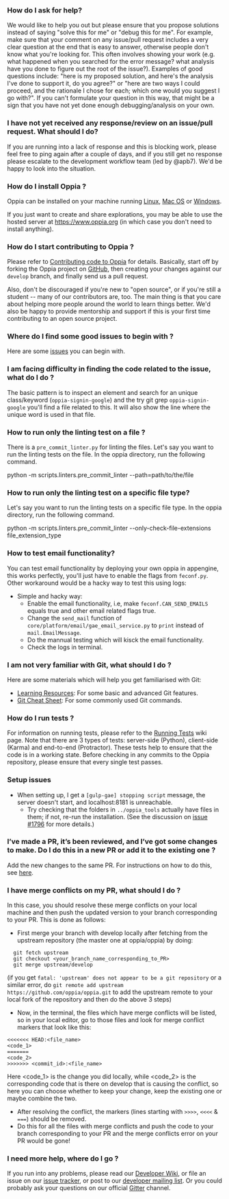 ### How do I ask for help?

We would like to help you out but please ensure that you propose solutions instead of saying "solve this for me" or "debug this for me".
For example, make sure that your comment on any issue/pull request includes a very clear question at the end that is easy to answer, otherwise people don't know what you're looking for. This often involves showing your work (e.g. what happened when you searched for the error message? what analysis have you done to figure out the root of the issue?). Examples of good questions include: "here is my proposed solution, and here's the analysis I've done to support it, do you agree?" or "here are two ways I could proceed, and the rationale I chose for each; which one would you suggest I go with?". If you can't formulate your question in this way, that might be a sign that you have not yet done enough debugging/analysis on your own.  

### I have not yet received any response/review on an issue/pull request. What should I do?

If you are running into a lack of response and this is blocking work, please feel free to ping again after a couple of days, and if you still get no response please escalate to the development workflow team (led by @apb7). We'd be happy to look into the situation.

### How do I install Oppia ?

Oppia can be installed on your machine running [Linux](https://github.com/oppia/oppia/wiki/Installing-Oppia-%28Linux%29), [Mac OS](https://github.com/oppia/oppia/wiki/Installing-Oppia-%28Mac-OS%29) or [Windows](https://github.com/oppia/oppia/wiki/Installing-Oppia-%28Windows%29).

If you just want to create and share explorations, you may be able to use the hosted server at https://www.oppia.org (in which case you don't need to install anything).

### How do I start contributing to Oppia ?

Please refer to [Contributing code to Oppia](https://github.com/oppia/oppia/wiki/Contributing-code-to-Oppia) for details. Basically, start off by forking the Oppia project on [GitHub](https://github.com/oppia/oppia), then creating your changes against our `develop` branch, and finally send us a pull request.

Also, don't be discouraged if you're new to "open source", or if you're still a student -- many of our contributors are, too. The main thing is that you care about helping more people around the world to learn things better. We'd also be happy to provide mentorship and support if this is your first time contributing to an open source project. 

### Where do I find some good issues to begin with ?

Here are some [issues](https://github.com/oppia/oppia/wiki/Contributing-code-to-Oppia#finding-something-to-do) you can begin with.

### I am facing difficulty in finding the code related to the issue, what do I do ?

The basic pattern is to inspect an element and search for an unique class/keyword (`oppia-signin-google`) and the try git grep `oppia-signin-google` you'll find a file related to this. It will also show the line where the unique word is used in that file.

### How to run only the linting test on a file ?

There is a `pre_commit_linter.py` for linting the files. Let's say you want to run the linting tests on the file. In the oppia directory, run the following command.
 
python -m scripts.linters.pre_commit_linter --path=path/to/the/file

### How to run only the linting test on a specific file type?

Let's say you want to run the linting tests on a specific file type. In the oppia directory, run the following command.
 
python -m scripts.linters.pre_commit_linter --only-check-file-extensions file_extension_type

### How to test email functionality?
 You can test email functionality by deploying your own oppia in appengine, this works perfectly, you'll just have to enable the flags from `feconf.py`. Other workaround would be a hacky way to test this using logs: 
- Simple and hacky way: 
   - Enable the email functionality, i.e, make `feconf.CAN_SEND_EMAILS` equals true and other email related flags true. 
   - Change the `send_mail` function of `core/platform/email/gae_email_service.py` to `print` instead of 
    `mail.EmailMessage`.
   - Do the mannual testing which will kisck the email functionality.
   - Check the logs in terminal.

### I am not very familiar with Git, what should I do ?

Here are some materials which will help you get familiarised with Git:
- [Learning Resources](https://github.com/oppia/oppia/wiki/Learning-Resources): For some basic and advanced Git features.
- [Git Cheat Sheet](https://github.com/oppia/oppia/wiki/Git-cheat-sheet): For some commonly used Git commands.

### How do I run tests ?

For information on running tests, please refer to the [Running Tests](https://github.com/oppia/oppia/wiki/Running-Tests) wiki page. Note that there are 3 types of tests: server-side (Python), client-side (Karma) and end-to-end (Protractor). These tests help to ensure that the code is in a working state. Before checking in any commits to the Oppia repository, please ensure that every single test passes. 

### Setup issues

- When setting up, I get a `[gulp-gae] stopping script` message, the server doesn't start, and localhost:8181 is unreachable.
  - Try checking that the folders in `../oppia_tools` actually have files in them; if not, re-run the installation. (See the discussion on [issue #1796](https://github.com/oppia/oppia/issues/1796#issuecomment-217783598) for more details.)

### I’ve made a PR, it’s been reviewed, and I’ve got some changes to make. Do I do this in a new PR or add it to the existing one ?

Add the new changes to the same PR. For instructions on how to do this, see [here](https://github.com/oppia/oppia/wiki/Contributing-code-to-Oppia#address-review-comments-until-all-reviewers-give-lgtm-looks-good-to-me).

### I have merge conflicts on my PR, what should I do ?

In this case, you should resolve these merge conflicts on your local machine and then push the updated version to your branch corresponding to your PR. This is done as follows:
- First merge your branch with develop locally after fetching from the upstream repository (the master one at oppia/oppia) by doing:
 ``` 
   git fetch upstream
   git checkout <your_branch_name_corresponding_to_PR>
   git merge upstream/develop 
 ```
 (if you get `fatal: 'upstream' does not appear to be a git repository` or a similar error, do `git remote add upstream 
 https://github.com/oppia/oppia.git` to add the upstream remote to your local fork of the repository and then do the above 
 3 steps)

- Now, in the terminal, the files which have merge conflicts will be listed, so in your local editor, go to those files and look for merge conflict markers that look like this:
 ```
 <<<<<<< HEAD:<file_name>
 <code_1>
 =======
 <code_2>
 >>>>>>> <commit_id>:<file_name>
 ``` 
 Here <code_1> is the change you did locally, while <code_2> is the corresponding code that is there on develop that is causing the conflict, so here you can choose whether to keep your change, keep the existing one or maybe combine the two.

- After resolving the conflict, the markers (lines starting with `>>>>`, `<<<<` & `===`) should be removed.
- Do this for all the files with merge conflicts and push the code to your branch corresponding to your PR and the merge conflicts error on your PR would be gone!
 
### I need more help, where do I go ?

If you run into any problems, please read our [Developer Wiki](https://github.com/oppia/oppia/wiki), or file an issue on our [issue tracker](github.com/oppia/oppia/issues/), or post to our [developer mailing list](https://groups.google.com/forum/?fromgroups#!forum/oppia-dev).
Or you could probably ask your questions on our official [Gitter](http://gitter.im/oppia/oppia-chat) channel.
